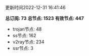 更新时间2022-12-31 16:41:46

**总订阅: 73**
**总节点: 1523**
**有效节点: 447**
- trojan节点: 48
- ss节点: 162
- v2ray节点: 234
- ssr节点: 3
